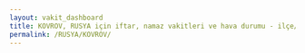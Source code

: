 ```yaml
---
layout: vakit_dashboard
title: KOVROV, RUSYA için iftar, namaz vakitleri ve hava durumu - ilçe/eyalet seç
permalink: /RUSYA/KOVROV/
---
```


<script type="text/javascript">
  var GLOBAL_COUNTRY = 'RUSYA';
  var GLOBAL_CITY = 'KOVROV';
  var GLOBAL_STATE = '';
  var lat = 72;
  var lon = 21;
</script>
